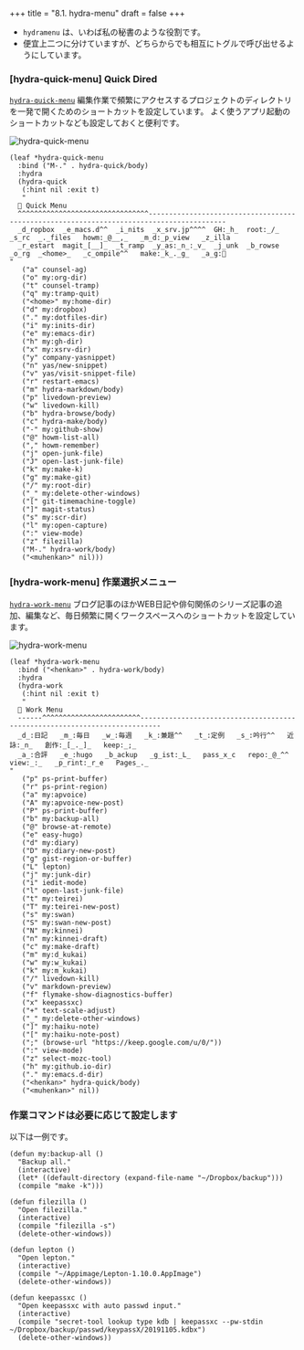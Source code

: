 +++
title = "8.1. hydra-menu"
draft = false
+++
* `hydramenu` は、いわば私の秘書のような役割です。
* 便宜上二つに分けていますが、どちらからでも相互にトグルで呼び出せるようにしています。

### [hydra-quick-menu] Quick Dired 
[`hydra-quick-menu`](https://github.com/minorugh/dotfiles/blob/31fbe8f956d453db9804e60f1a244919c6876689/.emacs.d/inits/20_hydra-menu.el#L5) 
編集作業で頻繁にアクセスするプロジェクトのディレクトリを一発で開くためのショートカットを設定しています。
よく使うアプリ起動のショートカットなども設定しておくと便利です。

![hydra-quick-menu](https://live.staticflickr.com/65535/50174826063_b4fa442b1e_b.jpg) 

```elisp
(leaf *hydra-quick-menu
  :bind ("M-." . hydra-quick/body)
  :hydra
  (hydra-quick
   (:hint nil :exit t)
   "
   Quick Menu
  ^^^^^^^^^^^^^^^^^^^^^^^^^^^^^^^^-----------------------------------------------------------------------------------------
  _d_ropbox  _e_macs.d^^  _i_nits  _x_srv.jp^^^^  GH:_h_  root:_/_  _s_rc  _._files   howm:_@__,_   _m_d:_p_view   _z_illa
  _r_estart  magit_[__]_  _t_ramp  _y_as:_n_:_v_  _j_unk  _b_rowse  _o_rg  _<home>_   _c_ompile^^   make:_k_._g_   _a_g:🐾
"
   ("a" counsel-ag)
   ("o" my:org-dir)
   ("t" counsel-tramp)
   ("q" my:tramp-quit)
   ("<home>" my:home-dir)
   ("d" my:dropbox)
   ("." my:dotfiles-dir)
   ("i" my:inits-dir)
   ("e" my:emacs-dir)
   ("h" my:gh-dir)
   ("x" my:xsrv-dir)
   ("y" company-yasnippet)
   ("n" yas/new-snippet)
   ("v" yas/visit-snippet-file)
   ("r" restart-emacs)
   ("m" hydra-markdown/body)
   ("p" livedown-preview)
   ("w" livedown-kill)
   ("b" hydra-browse/body)
   ("c" hydra-make/body)
   ("-" my:github-show)
   ("@" howm-list-all)
   ("," howm-remember)
   ("j" open-junk-file)
   ("J" open-last-junk-file)
   ("k" my:make-k)
   ("g" my:make-git)
   ("/" my:root-dir)
   ("_" my:delete-other-windows)
   ("[" git-timemachine-toggle)
   ("]" magit-status)
   ("s" my:scr-dir)
   ("l" my:open-capture)
   (":" view-mode)
   ("z" filezilla)
   ("M-." hydra-work/body)
   ("<muhenkan>" nil)))
```
### [hydra-work-menu] 作業選択メニュー
[`hydra-work-menu`](https://github.com/minorugh/dotfiles/blob/31fbe8f956d453db9804e60f1a244919c6876689/.emacs.d/inits/20_hydra-menu.el#L57) 
ブログ記事のほかWEB日記や俳句関係のシリーズ記事の追加、編集など、毎日頻繁に開くワークスペースへのショートカットを設定しています。

![hydra-work-menu](https://live.staticflickr.com/65535/50175364331_9fcf3c6c86_b.jpg) 

```elisp
(leaf *hydra-work-menu
  :bind ("<henkan>" . hydra-work/body)
  :hydra
  (hydra-work
   (:hint nil :exit t)
   "
   Work Menu
  ------^^^^^^^^^^^^^^^^^^^^^^^^---------------------------------------------------------------------------
  _d_:日記   _m_:毎日   _w_:毎週   _k_:兼題^^   _t_:定例   _s_:吟行^^   近詠:_n_   創作:_[_._]_   keep:_;_
  _a_:合評   _e_:hugo   _b_ackup   _g_ist:_L_   pass_x_c   repo:_@_^^   view:_:_   _p_rint:_r_e   Pages_._
"
   ("p" ps-print-buffer)
   ("r" ps-print-region)
   ("a" my:apvoice)
   ("A" my:apvoice-new-post)
   ("P" ps-print-buffer)
   ("b" my:backup-all)
   ("@" browse-at-remote)
   ("e" easy-hugo)
   ("d" my:diary)
   ("D" my:diary-new-post)
   ("g" gist-region-or-buffer)
   ("L" lepton)
   ("j" my:junk-dir)
   ("i" iedit-mode)
   ("l" open-last-junk-file)
   ("t" my:teirei)
   ("T" my:teirei-new-post)
   ("s" my:swan)
   ("S" my:swan-new-post)
   ("N" my:kinnei)
   ("n" my:kinnei-draft)
   ("c" my:make-draft)
   ("m" my:d_kukai)
   ("w" my:w_kukai)
   ("k" my:m_kukai)
   ("/" livedown-kill)
   ("v" markdown-preview)
   ("f" flymake-show-diagnostics-buffer)
   ("x" keepassxc)
   ("+" text-scale-adjust)
   ("_" my:delete-other-windows)
   ("]" my:haiku-note)
   ("[" my:haiku-note-post)
   (";" (browse-url "https://keep.google.com/u/0/"))
   (":" view-mode)
   ("z" select-mozc-tool)
   ("h" my:github.io-dir)
   ("." my:emacs.d-dir)
   ("<henkan>" hydra-quick/body)
   ("<muhenkan>" nil))
```

### 作業コマンドは必要に応じて設定します
以下は一例です。

```elisp
(defun my:backup-all ()
  "Backup all."
  (interactive)
  (let* ((default-directory (expand-file-name "~/Dropbox/backup")))
  (compile "make -k")))
                                                                                                               
(defun filezilla ()
  "Open filezilla."
  (interactive)
  (compile "filezilla -s")
  (delete-other-windows))
                                                                                                               
(defun lepton () 
  "Open lepton."
  (interactive)
  (compile "~/Appimage/Lepton-1.10.0.AppImage")
  (delete-other-windows))
                                                                                                               
(defun keepassxc ()
  "Open keepassxc with auto passwd input." 
  (interactive)
  (compile "secret-tool lookup type kdb | keepassxc --pw-stdin ~/Dropbox/backup/passwd/keypassX/20191105.kdbx")
  (delete-other-windows))
```
